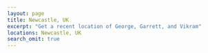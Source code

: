 ```yaml
---
layout: page
title: Newcastle, UK 
excerpt: "Get a recent location of George, Garrett, and Vikram"
locations: Newcastle, UK 
search_omit: true
---
```

